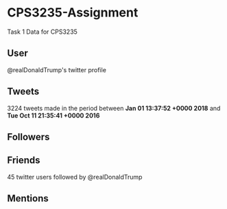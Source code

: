 # CPS3235-Assignment
Task 1 Data for CPS3235

## User
@realDonaldTrump's twitter profile

## Tweets
3224 tweets made in the period between **Jan 01 13:37:52 +0000 2018** and **Tue Oct 11 21:35:41 +0000 2016**

## Followers


## Friends
45 twitter users followed by @realDonaldTrump

## Mentions
